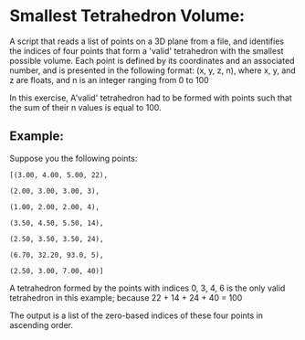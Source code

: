 # Smallest Tetrahedron Volume:

A script that reads a list of points on a 3D plane from a file, and identifies the indices of four points that form a 'valid' tetrahedron with the smallest possible volume.
Each point is defined by its coordinates and an associated number, and is presented in the following format: (x, y, z, n), where x, y, and z are floats, and n is an integer ranging from 0 to 100

In this exercise, A'valid' tetrahedron had to be formed with points such that the sum of their n values is equal to 100.

## Example:

Suppose you the following points:

```
[(3.00, 4.00, 5.00, 22), 

(2.00, 3.00, 3.00, 3), 

(1.00, 2.00, 2.00, 4), 

(3.50, 4.50, 5.50, 14), 

(2.50, 3.50, 3.50, 24), 

(6.70, 32.20, 93.0, 5), 

(2.50, 3.00, 7.00, 40)]
```

A tetrahedron formed by the points with indices 0, 3, 4, 6 is the only valid tetrahedron in this example; because 22 + 14 + 24 + 40 = 100

The output is a list of the zero-based indices of these four points in ascending order.
